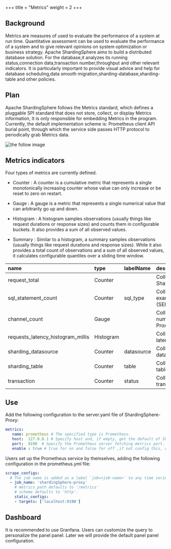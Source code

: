 +++
title = "Metrics"
weight = 2
+++

## Background

Metrics are measures of used to evaluate the performance of a system at run time. 
Quantitative assessment can be used to evaluate the performance of a system and to give relevant opinions on system optimization or business strategy.
Apache ShardingSphere aims to build a distributed database solution. 
For the database,it analyzes its running status,connection data,transaction number,throughput and other relevant indicators.
It is particularly important to provide visual advice and help for database scheduling,data smooth migration,sharding-database,sharding-table and other policies.

## Plan

Apache ShardingSphere follows the Metrics standard, which defines a pluggable SPI standard that does not store, collect, or display Metrics information,
It is only responsible for embedding Metrics in the program. Currently, the default implementation scheme is: Prometheus client API burial point, through which the service side passes
HTTP protocol to periodically grab Metrics data.

![the follow image](https://shardingsphere.apache.org/document/current/img/control-panel/metrics/metrics.png)

## Metrics indicators

Four types of metrics are currently defined.

 * Counter : A counter is a cumulative metric that represents a single monotonically increasing counter whose value can only increase or be reset to zero on restart.
 
 * Gauge : A gauge is a metric that represents a single numerical value that can arbitrarily go up and down.

 * Histogram : A histogram samples observations (usually things like request durations or response sizes) and counts them in configurable buckets. It also provides a sum of all observed values.
 
 * Summary : Similar to a histogram, a summary samples observations (usually things like request durations and response sizes). While it also provides a total count of observations and a sum of all observed values, it calculates configurable quantiles over a sliding time window.
 
 |name                      | type                  |labelName       | description                  |
 |:------------------------ |:--------------------- |:-------------|:-------------------- |
 |request_total             |Counter                |            |Collect all request of ShardingSphere-Proxy |
 |sql_statement_count       |Counter                | sql_type     |Collect all the types of SQL , example (SELECT,UPDATE,INSERT...)| 
 |channel_count             |Gauge                  |            |Collect all the connection number of ShardingSphere-Proxy               | 
 |requests_latency_histogram_millis |Histogram      |            |Collect all the request latency time(ms)           | 
 |sharding_datasource       |Counter                | datasource   |Collect all the sql sharding datasource                      | 
 |sharding_table            |Counter                | table        |Collect all the sql sharding table                       | 
 |transaction               |Counter                | status       |Collect all the sql transaction    
 
 ## Use
 
 Add the following configuration to the server.yaml file of ShardingSphere-Proxy:
 
 ```yaml
 metrics:
    name: prometheus # The specified type is Prometheus.
    host:  127.0.0.1 # Specify host and, if empty, get the default of ShardingSphere-Proxy.
    port:  9190  # Specify the Prometheus server fetching metrics port.
    enable : true # true for on and false for off ,if not config this, default value is true.
 ```
 
Users set up the Prometheus service by themselves, adding the following configuration in the prometheus.yml file:
 
 ```yaml
 scrape_configs:
   # The job name is added as a label `job=<job-name>` to any time series scraped from this config.
   - job_name: 'shardingSphere-proxy'
     # metrics_path defaults to '/metrics'
     # scheme defaults to 'http'.
     static_configs:
     - targets: ['localhost:9190']
 ```

 ## Dashboard
 
It is recommended to use Granfana. Users can customize the query to personalize the panel panel. Later we will provide the default panel panel configuration.
